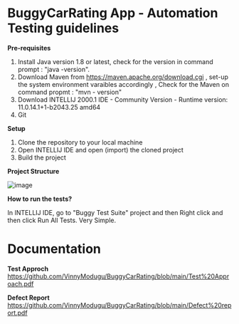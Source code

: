 # BuggyCarRating App - Automation Testing guidelines 
**Pre-requisites**
1) Install Java version 1.8 or latest, check for the version in command prompt : "java -version". 
2) Download Maven from https://maven.apache.org/download.cgi , set-up the system environment varaibles accordingly , Check for the Maven on command propmt : "mvn - version"
3) Download INTELLIJ 2000.1 IDE - Community Version - Runtime version: 11.0.14.1+1-b2043.25 amd64
4) Git

**Setup**

1) Clone the repository to your local machine
2) Open INTELLIJ IDE and open (import) the cloned project
3) Build the project 

**Project Structure**

![image](https://user-images.githubusercontent.com/41448922/180090032-d47108cc-b2f5-4c65-8021-55514c2baf93.png)


**How to run the tests?**

In INTELLIJ IDE, go to "Buggy Test Suite" project and then Right click and then click Run All Tests. Very Simple.


# Documentation
**Test Approch**
https://github.com/VinnyModugu/BuggyCarRating/blob/main/Test%20Approach.pdf


**Defect Report**
https://github.com/VinnyModugu/BuggyCarRating/blob/main/Defect%20report.pdf
